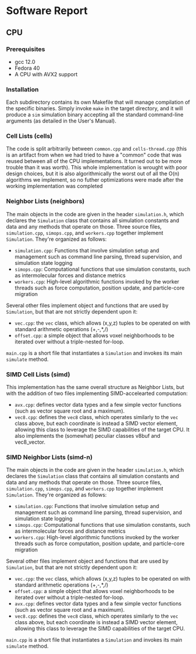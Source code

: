 # Software Report

## CPU

### Prerequisites

* gcc 12.0
* Fedora 40
* A CPU with AVX2 support

### Installation

Each subdirectory contains its own Makefile that will manage compilation of the specific binaries. Simply invoke `make` in the target directory, and it will produce a `sim` simulation binary accepting all the standard command-line arguments (as detailed in the User's Manual).

### Cell Lists (cells)

The code is split arbitrarily between `common.cpp` and `cells-thread.cpp` (this is an artifact from when we had tried to have a "common" code that was reused between all of the CPU implementations. It turned out to be more trouble than it was worth). This whole implementation is wrought with poor design choices, but it is also algorithmically the worst out of all the O(n) algorithms we implement, so no futher optimizations were made after the working implementation was completed

### Neighbor Lists (neighbors)

The main objects in the code are given in the header `simulation.h`, which declares the `Simulation` class that contains all simulation constants and data and any methods that operate on those. Three source files, `simulation.cpp`, `simops.cpp`, and `workers.cpp` together implement `Simulation`. They're organized as follows:
* `simulation.cpp`: Functions that involve simulation setup and management such as command line parsing, thread supervision, and simulation state logging
* `simops.cpp`: Computational functions that use simulation constants, such as intermolecular forces and distance metrics
* `workers.cpp`: High-level algorithmic functions invoked by the worker threads such as force computation, position update, and particle-core migration

Several other files implement object and functions that are used by `Simulation`, but that are not strictly dependent upon it:
* `vec.cpp`: the `vec` class, which allows (x,y,z) tuples to be operated on with standard arithmetic operations (+,-,\*,/)
* `offset.cpp`: a simple object that allows voxel neighborhoods to be iterated over without a triple-nested for-loop.

`main.cpp` is a short file that instantiates a `Simulation` and invokes its main `simulate` method.

### SIMD Cell Lists (simd)

This implementation has the same overall structure as Neighbor Lists, but with the addition of two files implementing SIMD-accelearted computation:

* `avx.cpp`: defines vector data types and a few simple vector functions (such as vector square root and a maximum).
* `vec8.cpp`: defines the `vec8` class, which operates similarly to the `vec` class above, but each coordinate is instead a SIMD vector element, allowing this class to leverage the SIMD capabilities of the target CPU. It also implements the (somewhat) peculiar classes v8buf and vec8\_vector.

### SIMD Neighbor Lists (simd-n)

The main objects in the code are given in the header `simulation.h`, which declares the `Simulation` class that contains all simulation constants and data and any methods that operate on those. Three source files, `simulation.cpp`, `simops.cpp`, and `workers.cpp` together implement `Simulation`. They're organized as follows:
* `simulation.cpp`: Functions that involve simulation setup and management such as command line parsing, thread supervision, and simulation state logging
* `simops.cpp`: Computational functions that use simulation constants, such as intermolecular forces and distance metrics
* `workers.cpp`: High-level algorithmic functions invoked by the worker threads such as force computation, position update, and particle-core migration

Several other files implement object and functions that are used by `Simulation`, but that are not strictly dependent upon it:
* `vec.cpp`: the `vec` class, which allows (x,y,z) tuples to be operated on with standard arithmetic operations (+,-,\*,/)
* `offset.cpp`: a simple object that allows voxel neighborhoods to be iterated over without a triple-nested for-loop.
* `avx.cpp`: defines vector data types and a few simple vector functions (such as vector square root and a maximum).
* `vec8.cpp`: defines the `vec8` class, which operates similarly to the `vec` class above, but each coordinate is instead a SIMD vector element, allowing this class to leverage the SIMD capabilities of the target CPU.

`main.cpp` is a short file that instantiates a `Simulation` and invokes its main `simulate` method.
